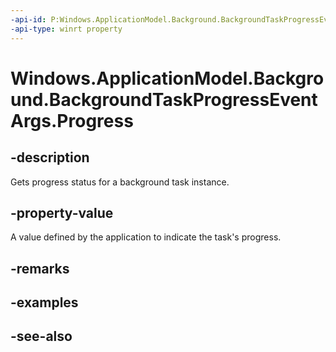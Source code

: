 ```yaml
---
-api-id: P:Windows.ApplicationModel.Background.BackgroundTaskProgressEventArgs.Progress
-api-type: winrt property
---
```


<!-- Property syntax
public uint Progress { get; }
-->

# Windows.ApplicationModel.Background.BackgroundTaskProgressEventArgs.Progress

## -description
Gets progress status for a background task instance.

## -property-value
A value defined by the application to indicate the task's progress.

## -remarks

## -examples

## -see-also
